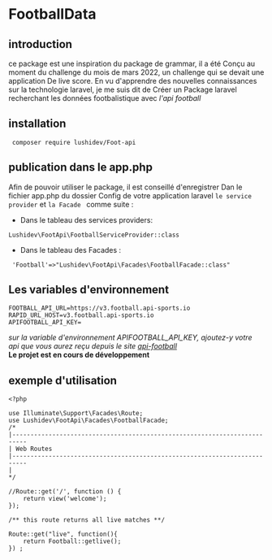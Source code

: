 # FootballData
## introduction 
<p> ce package est une inspiration du package de grammar, il a été 
Conçu au moment du challenge du mois de mars 2022, un challenge qui se devait une application 
De live score. En vu d'apprendre des nouvelles connaissances sur la technologie laravel, je me suis dit de 
Créer un Package laravel recherchant les données footbalistique avec <em> l'api football </em>
</p>

## installation

```
 composer require lushidev/Foot-api
 ```
## publication dans le app.php

Afin de pouvoir utiliser le package, il est conseillé d'enregistrer
Dan le fichier app.php du dossier Config de votre application laravel `` le service provider `` et ``la
Facade `` comme suite :

* Dans le tableau des services providers:
```
Lushidev\FootApi\FootballServiceProvider::class
```
* Dans le tableau des Facades :
```
 'Football'=>"Lushidev\FootApi\Facades\FootballFacade::class"
```

## Les variables d'environnement

```
FOOTBALL_API_URL=https://v3.football.api-sports.io
RAPID_URL_HOST=v3.football.api-sports.io
APIFOOTBALL_API_KEY=
```
<i> sur la variable d'environnement APIFOOTBALL_API_KEY, ajoutez-y votre api que vous aurez reçu depuis le site
<a href="api-football.com" target="blank" >api-football</a></i><br>
<strong> Le projet est en cours de développement </strong>

## exemple d'utilisation 

```
<?php

use Illuminate\Support\Facades\Route;
use Lushidev\FootApi\Facades\FootballFacade;
/*
|--------------------------------------------------------------------------
| Web Routes
|--------------------------------------------------------------------------
|
*/

//Route::get('/', function () {
    return view('welcome');
});

/** this route returns all live matches **/

Route::get("live", function(){
    return Football::getlive();
}) ;

```
